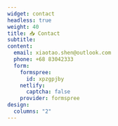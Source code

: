 ```yaml
---
widget: contact
headless: true
weight: 40
title: 📥 Contact
subtitle: 
content:
  email: xiaotao.shen@outlook.com
  phone: +68 83042333
  form:
    formspree:
      id: xpzgpjby
    netlify:
      captcha: false
    provider: formspree
design:
  columns: "2"
---
```

